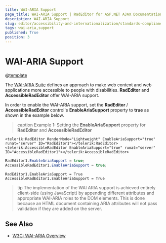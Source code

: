 ```yaml
---
title: WAI-ARIA Support
page_title: WAI-ARIA Support | RadEditor for ASP.NET AJAX Documentation
description: WAI-ARIA Support
slug: editor/accessibility-and-internationalization/standards-compliance/wai-aria-support
tags: wai-aria,support
published: True
position: 3
---
```


# WAI-ARIA Support

@[template](/_templates/common/wai-aria-templates.md#intro-two-controls "control1: RadEditor, control2: AccessibleRadEditor")

The [WAI-ARIA Suite](http://www.w3.org/WAI/intro/aria) defines an approach to make web content and web applications more accessible to people with disabilities. **RadEditor** and **AccessibleRadEditor** offer WAI-ARIA support.

In order to enable the WAI-ARIA support, set the **RadEditor** / **AccessibleRadEditor** control's **EnableAriaSupport** property to **true** as shown in the example below.

>caption Example 1: Setting the **EnableAriaSupport** property for **RadEditor** and **AccessibleRadEditor**


````ASP.NET
<telerik:RadEditor RenderMode="Lightweight" EnableAriaSupport="true" runat="server" ID="RadEditor1"></telerik:RadEditor>
<telerik:AccessibleRadEditor EnableAriaSupport="true" runat="server" ID="AccessibleRadEditor1"></telerik:AccessibleRadEditor>
````
````C#
RadEditor1.EnableAriaSupport = true;
AccessibleRadEditor1.EnableAriaSupport = true;
````
````VB
RadEditor1.EnableAriaSupport = True
AccessibleRadEditor1.EnableAriaSupport = True
````

>tip The implementation of the WAI ARIA support is achieved entirely client-side (using JavaScript) by appending different attributes and appropriate WAI-ARIA roles to the DOM elements.	This is done because an HTML document containing ARIA attributes will not pass validation if they are added on the server.


## See Also

 * [W3C: WAI-ARIA Overview](http://www.w3.org/WAI/intro/aria)
